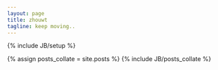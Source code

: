 ```yaml
---
layout: page
title: zhouwt
tagline: keep moving..
---
```

{% include JB/setup %}

<div class="row">
  <div class="span8">   
    {% assign posts_collate = site.posts %}
    {% include JB/posts_collate %}
  </div>
</div>




